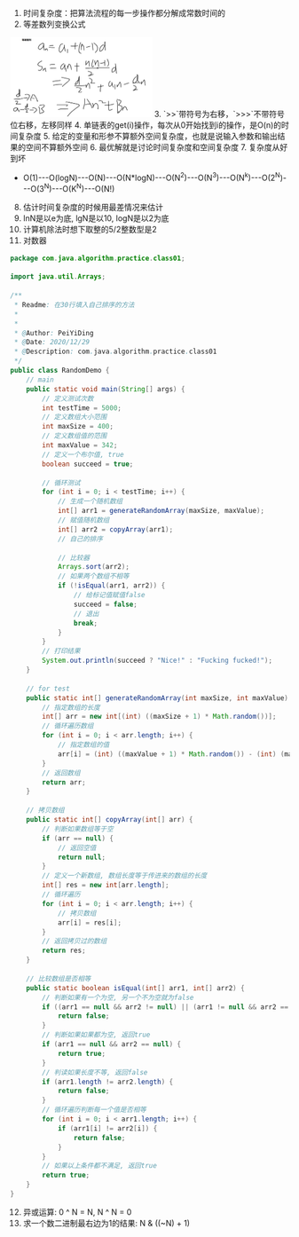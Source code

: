 1. 时间复杂度：把算法流程的每一步操作都分解成常数时间的
2. 等差数列变换公式
<img src="images/等差数列.png" alt="等差数列" style="zoom: 25%;" /> 
3. `>>`带符号为右移，`>>>`不带符号位右移，左移同样
4. 单链表的get(i)操作，每次从0开始找到i的操作，是O(n)的时间复杂度
5. 给定的变量和形参不算额外空间复杂度，也就是说输入参数和输出结果的空间不算额外空间
6. 最优解就是讨论时间复杂度和空间复杂度
7. 复杂度从好到坏

   - O(1)---O(logN)---O(N)---O(N*logN)---O(N<sup>2</sup>)---O(N<sup>3</sup>)---O(N<sup>k</sup>)---O(2<SUP>N</sup>)---O(3<SUP>N</sup>)---O(K<SUP>N</sup>)---O(N!) 
8. 估计时间复杂度的时候用最差情况来估计
9. lnN是以e为底,  lgN是以10, logN是以2为底
10. 计算机除法时想下取整的5/2整数型是2
11. 对数器

```java
package com.java.algorithm.practice.class01;

import java.util.Arrays;

/**
 * Readme: 在30行填入自己排序的方法
 * 
 * 
 * @Author: PeiYiDing
 * @Date: 2020/12/29
 * @Description: com.java.algorithm.practice.class01
 */
public class RandomDemo {
    // main
    public static void main(String[] args) {
        // 定义测试次数
        int testTime = 5000;
        // 定义数组大小范围
        int maxSize = 400;
        // 定义数组值的范围
        int maxValue = 342;
        // 定义一个布尔值, true
        boolean succeed = true;

        // 循环测试
        for (int i = 0; i < testTime; i++) {
            // 生成一个随机数组
            int[] arr1 = generateRandomArray(maxSize, maxValue);
            // 赋值随机数组
            int[] arr2 = copyArray(arr1);
            // 自己的排序

            // 比较器
            Arrays.sort(arr2);
            // 如果两个数组不相等
            if (!isEqual(arr1, arr2)) {
                // 给标记值赋值false
                succeed = false;
                // 退出
                break;
            }
        }
        // 打印结果
        System.out.println(succeed ? "Nice!" : "Fucking fucked!");
    }

    // for test
    public static int[] generateRandomArray(int maxSize, int maxValue) {
        // 指定数组的长度
        int[] arr = new int[(int) ((maxSize + 1) * Math.random())];
        // 循环遍历数组
        for (int i = 0; i < arr.length; i++) {
            // 指定数组的值
            arr[i] = (int) ((maxValue + 1) * Math.random()) - (int) (maxValue * Math.random());
        }
        // 返回数组
        return arr;
    }

    // 拷贝数组
    public static int[] copyArray(int[] arr) {
        // 判断如果数组等于空
        if (arr == null) {
            // 返回空值
            return null;
        }
        // 定义一个新数组, 数组长度等于传进来的数组的长度
        int[] res = new int[arr.length];
        // 循环遍历
        for (int i = 0; i < arr.length; i++) {
            // 拷贝数组
            arr[i] = res[i];
        }
        // 返回拷贝过的数组
        return res;
    }

    // 比较数组是否相等
    public static boolean isEqual(int[] arr1, int[] arr2) {
        // 判断如果有一个为空, 另一个不为空就为false
        if ((arr1 == null && arr2 != null) || (arr1 != null && arr2 == null)) {
            return false;
        }
        // 判断如果如果都为空, 返回true
        if (arr1 == null && arr2 == null) {
            return true;
        }
        // 判读如果长度不等, 返回false
        if (arr1.length != arr2.length) {
            return false;
        }
        // 循环遍历判断每一个值是否相等
        for (int i = 0; i < arr1.length; i++) {
            if (arr1[i] != arr2[i]) {
                return false;
            }
        }
        // 如果以上条件都不满足, 返回true
        return true;
    }
}
```

12. 异或运算: 0 ^ N = N, N ^ N = 0 
13. 求一个数二进制最右边为1的结果: N & ((~N) + 1)